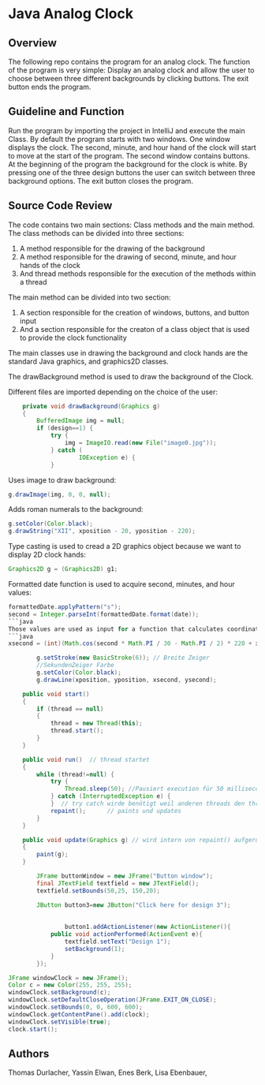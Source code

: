 # Java Analog Clock
## Overview
The following repo contains the program for an analog clock. The function of the program is very simple: Display an analog clock and allow the user to choose between three different backgrounds by clicking buttons. The exit button ends the program.

## Guideline and Function
Run the program by importing the project in IntelliJ and execute the main Class. By default the program starts with two windows. One window displays the clock. The second, minute, and hour hand of the clock will start to move at the start of the program. The second window contains buttons. At the beginning of the program the background for the clock is white. By pressing one of the three design buttons the user can switch between three background options. The exit button closes the program.

## Source Code Review
The code contains two main sections: Class methods and the main method. The class methods can be divided into three sections: 

1. A method responsible for the drawing of the background
2. A method responsible for the drawing of second, minute, and hour hands of the clock
3. And thread methods responsible for the execution of the methods within a thread

The main method can be divided into two section:
1. A section responsible for the creation of windows, buttons, and button input
2. And a section responsible for the creaton of a class object that is used to provide the clock functionality

The main classes use in drawing the background and clock hands are the standard Java graphics, and graphics2D classes.

The drawBackground method is used to draw the background of the Clock. 

Different files are imported depending on the choice of the user:
```java
    private void drawBackground(Graphics g)
    {
        BufferedImage img = null;
        if (design==1) {
            try {
                img = ImageIO.read(new File("image0.jpg"));
            } catch (
                    IOException e) {
            }
```

Uses image to draw background:
```java
g.drawImage(img, 0, 0, null);
```
Adds roman numerals to the background:
```java
g.setColor(Color.black);
g.drawString("XII", xposition - 20, yposition - 220);
```

Type casting is used to cread a 2D graphics object because we want to display 2D clock hands:
```java
Graphics2D g = (Graphics2D) g1;
```

Formatted date function is used to acquire second, minutes, and hour values:
```java
formattedDate.applyPattern("s");
second = Integer.parseInt(formattedDate.format(date));
```java
Those values are used as input for a function that calculates coordinates:
```java
xsecond = (int)(Math.cos(second * Math.PI / 30 - Math.PI / 2) * 220 + xposition);
```

```java
        g.setStroke(new BasicStroke(6)); // Breite Zeiger
        //SekundenZeiger Farbe
        g.setColor(Color.black);
        g.drawLine(xposition, yposition, xsecond, ysecond);
```

```java
    public void start()
    {
        if (thread == null)
        {
            thread = new Thread(this);
            thread.start();
        }
    }

    public void run()  // thread startet
    {
        while (thread!=null) {
            try {
                Thread.sleep(50); //Pausiert execution für 50 milliseconds
            } catch (InterruptedException e) {
            }  // try catch wirde benötigt weil anderen threads den thread unterbrechen können
            repaint();      // paints und updates
        }
    }

    public void update(Graphics g) // wird intern von repaint() aufgerufen
    {
        paint(g);
    }

```

```java
        JFrame buttonWindow = new JFrame("Button window");
        final JTextField textfield = new JTextField();
        textfield.setBounds(50,25, 150,20);

        JButton button3=new JButton("Click here for design 3");
        
        
                button1.addActionListener(new ActionListener(){
            public void actionPerformed(ActionEvent e){
                textfield.setText("Design 1");
                setBackground(1);
            }
        });
 ```   
        
```java
JFrame windowClock = new JFrame();
Color c = new Color(255, 255, 255);
windowClock.setBackground(c);
windowClock.setDefaultCloseOperation(JFrame.EXIT_ON_CLOSE);
windowClock.setBounds(0, 0, 600, 600);
windowClock.getContentPane().add(clock);
windowClock.setVisible(true);
clock.start();
```

## Authors
Thomas Durlacher, Yassin Elwan, Enes Berk, Lisa Ebenbauer, 

